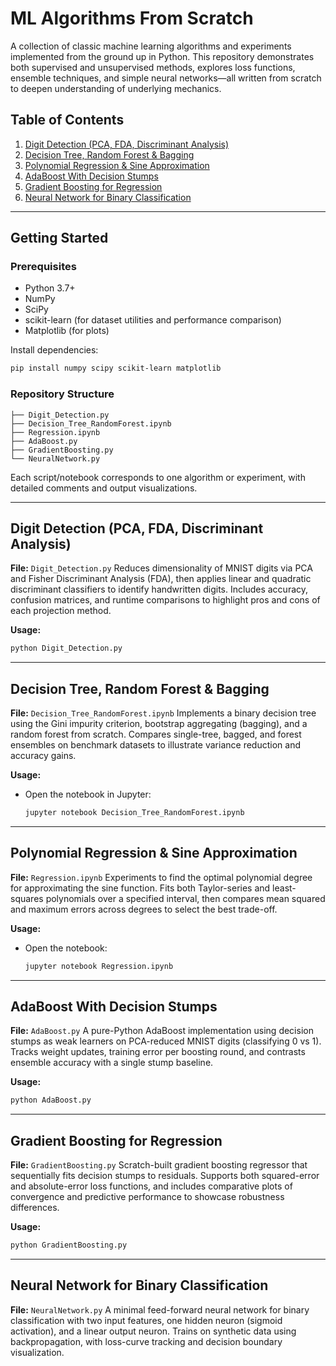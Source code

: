 # ML Algorithms From Scratch

A collection of classic machine learning algorithms and experiments implemented from the ground up in Python. This repository demonstrates both supervised and unsupervised methods, explores loss functions, ensemble techniques, and simple neural networks—all written from scratch to deepen understanding of underlying mechanics.

## Table of Contents

1. [Digit Detection (PCA, FDA, Discriminant Analysis)](#digit-detection-pca-fda-discriminant-analysis)
2. [Decision Tree, Random Forest & Bagging](#decision-tree-random-forest--bagging)
3. [Polynomial Regression & Sine Approximation](#polynomial-regression--sine-approximation)
4. [AdaBoost With Decision Stumps](#adaboost-with-decision-stumps)
5. [Gradient Boosting for Regression](#gradient-boosting-for-regression)
6. [Neural Network for Binary Classification](#neural-network-for-binary-classification)

---

## Getting Started

### Prerequisites

* Python 3.7+
* NumPy
* SciPy
* scikit-learn (for dataset utilities and performance comparison)
* Matplotlib (for plots)

Install dependencies:

```bash
pip install numpy scipy scikit-learn matplotlib
```

### Repository Structure

```text
├── Digit_Detection.py
├── Decision_Tree_RandomForest.ipynb
├── Regression.ipynb
├── AdaBoost.py
├── GradientBoosting.py
└── NeuralNetwork.py
```

Each script/notebook corresponds to one algorithm or experiment, with detailed comments and output visualizations.

---

## Digit Detection (PCA, FDA, Discriminant Analysis)

**File:** `Digit_Detection.py`
Reduces dimensionality of MNIST digits via PCA and Fisher Discriminant Analysis (FDA), then applies linear and quadratic discriminant classifiers to identify handwritten digits. Includes accuracy, confusion matrices, and runtime comparisons to highlight pros and cons of each projection method.

**Usage:**

```bash
python Digit_Detection.py
```

---

## Decision Tree, Random Forest & Bagging

**File:** `Decision_Tree_RandomForest.ipynb`
Implements a binary decision tree using the Gini impurity criterion, bootstrap aggregating (bagging), and a random forest from scratch. Compares single-tree, bagged, and forest ensembles on benchmark datasets to illustrate variance reduction and accuracy gains.

**Usage:**

* Open the notebook in Jupyter:

  ```bash
  jupyter notebook Decision_Tree_RandomForest.ipynb
  ```

---

## Polynomial Regression & Sine Approximation

**File:** `Regression.ipynb`
Experiments to find the optimal polynomial degree for approximating the sine function. Fits both Taylor-series and least-squares polynomials over a specified interval, then compares mean squared and maximum errors across degrees to select the best trade-off.

**Usage:**

* Open the notebook:

  ```bash
  jupyter notebook Regression.ipynb
  ```

---

## AdaBoost With Decision Stumps

**File:** `AdaBoost.py`
A pure-Python AdaBoost implementation using decision stumps as weak learners on PCA-reduced MNIST digits (classifying 0 vs 1). Tracks weight updates, training error per boosting round, and contrasts ensemble accuracy with a single stump baseline.

**Usage:**

```bash
python AdaBoost.py
```

---

## Gradient Boosting for Regression

**File:** `GradientBoosting.py`
Scratch-built gradient boosting regressor that sequentially fits decision stumps to residuals. Supports both squared-error and absolute-error loss functions, and includes comparative plots of convergence and predictive performance to showcase robustness differences.

**Usage:**

```bash
python GradientBoosting.py
```

---

## Neural Network for Binary Classification

**File:** `NeuralNetwork.py`
A minimal feed-forward neural network for binary classification with two input features, one hidden neuron (sigmoid activation), and a linear output neuron. Trains on synthetic data using backpropagation, with loss-curve tracking and decision boundary visualization.


